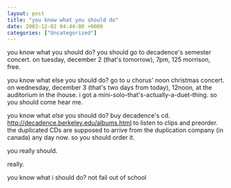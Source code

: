 ```yaml
---
layout: post
title: "you know what you should do"
date: 2003-12-02 04:44:00 +0000
categories: ["Uncategorized"]
---
```


you know what you should do? you should go to decadence's semester concert. on tuesday, december 2 (that's tomorrow), 7pm, 125 morrison, free.

you know what else you should do? go to u chorus' noon christmas concert. on wednesday, december 3 (that's two days from today), 12noon, at the auditorium in the ihouse. i got a mini-solo-that's-actually-a-duet-thing. so you should come hear me.

you know what _else_ you should do? buy decadence's cd. http://decadence.berkeley.edu/albums.html to listen to clips and preorder. the duplicated CDs are supposed to arrive from the duplication company (in canada) any day now. so you should order it.

you really should.

really.

you know what i should do? not fail out of school